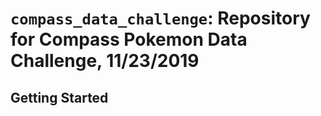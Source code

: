# `compass_data_challenge`: Repository for Compass Pokemon Data Challenge, 11/23/2019

## Getting Started
